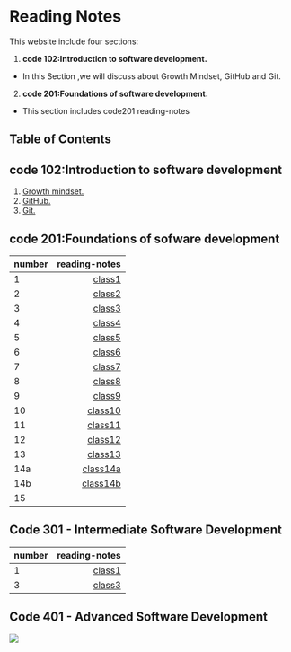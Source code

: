 
# Reading Notes

This website include four sections:
1. **code 102:Introduction to software development.**
* In this Section ,we will discuss about Growth Mindset, GitHub and Git.
2. **code 201:Foundations of software development.**
* This section includes code201 reading-notes 

## Table of Contents
## code 102:Introduction to software development
1. [ Growth mindset. ](https://duhaalazzam.github.io/reading-notes/growth)
2. [ GitHub. ](https://duhaalazzam.github.io/reading-notes/summery)
3. [ Git. ](https://duhaalazzam.github.io/reading-notes/git)
## code 201:Foundations of sofware development

| number     | reading-notes                                                                   |
| -----------| -------------------------------------------------------------------------------:|
| 1          |  [class1](https://duhaalazzam.github.io/reading-notes/class-01)                 |
| 2          |  [class2](https://duhaalazzam.github.io/reading-notes/class-02)                 |      
| 3          |  [class3](https://duhaalazzam.github.io/reading-notes/class-03)                 |                                                           
| 4          |  [class4](https://duhaalazzam.github.io/reading-notes/class-04)                 |  
| 5          |  [class5](https://duhaalazzam.github.io/reading-notes/class-05)                 |                                                            
| 6          |  [class6](https://duhaalazzam.github.io/reading-notes/class-06)                 |                                                              
| 7          |  [class7](https://duhaalazzam.github.io/reading-notes/class-07)                 |                                                            
| 8          |  [class8](https://duhaalazzam.github.io/reading-notes/class-08)                 |                                                             
| 9          |  [class9](https://duhaalazzam.github.io/reading-notes/class-09)                 |                                                             
| 10         |  [class10](https://duhaalazzam.github.io/reading-notes/class-10)                |                                                           
| 11         |  [class11](https://duhaalazzam.github.io/reading-notes/class-11)                |                                                              
| 12         |  [class12](https://duhaalazzam.github.io/reading-notes/class-12)                |                                                            
| 13         |  [class13](https://duhaalazzam.github.io/reading-notes/class-13)                |                                                           
| 14a        |  [class14a](https://duhaalazzam.github.io/reading-notes/class-14a)              |                                                               
| 14b        |  [class14b](https://duhaalazzam.github.io/reading-notes/class-14b)              |                                                                
| 15         |                                                                                 |

## Code 301 - Intermediate Software Development

| number     | reading-notes                                                                   |
| -----------| -------------------------------------------------------------------------------:|
| 1          |  [class1](https://duhaalazzam.github.io/reading-notes/class301-1)               |
| 3          |  [class3](https://duhaalazzam.github.io/reading-notes/read03-301)               |
## Code 401 - Advanced Software Development

![](https://dashboard.madaresonajo.com/images/Luminus%20Technical%20University%20College/1595913289.png)
